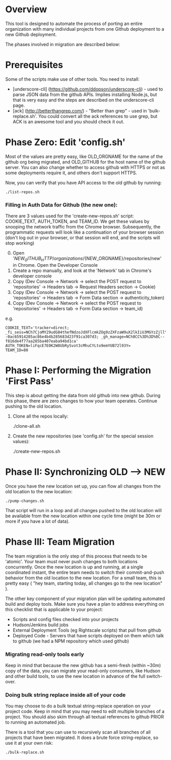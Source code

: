 # Overview

This tool is designed to automate the process of porting an entire organization with many individual projects from one Github deployment to a new Github deployment.  

The phases involved in migration are described below:

# Prerequisites

Some of the scripts make use of other tools.  You need to install:
 * [underscore-cli] (https://github.com/ddopson/underscore-cli) - used to parse JSON data from the github APIs.  Implies installing Node.js, but that is very easy and the steps are described on the underscore-cli page.
 * [ack] (http://betterthangrep.com/) - "Better than grep" - used in 'bulk-replace.sh'. You could convert all the ack references to use grep, but ACK is an awesome tool and you should check it out.

# Phase Zero: Edit 'config.sh'

Most of the values are pretty easy, like OLD_ORGNAME for the name of the github org being migrated, and OLD_GITHUB for the host name of the github server.  You can also change whether to access github with HTTPS or not as some deployments require it, and others don't support HTTPS.

Now, you can verify that you have API access to the old github by running:

    ./list-repos.sh

### Filling in Auth Data for Github (the new one):

There are 3 values used for the 'create-new-repos.sh' script: COOKIE_TEXT, AUTH_TOKEN, and TEAM_ID.  We get these values by snooping the network traffic from the Chrome browser.  Subsequently, the programmatic requests will look like a continuation of your browser session (don't log out in your browser, or that session will end, and the scripts will stop working)


0) Open '${NEW_GITHUB_HTTP}/organizations/${NEW_ORGNAME}/repositories/new' in Chrome.  Open the Developer Console
1) Create a repo manually, and look at the 'Network' tab in Chrome's developer console
2) Copy (Dev Console -> Network -> select the POST request to 'repositories' -> Headers tab -> Request Headers section -> Cookie)
3) Copy (Dev Console -> Network -> select the POST request to 'repositories' -> Headers tab -> Form Data section -> authenticity_token)
4) Copy (Dev Console -> Network -> select the POST request to 'repositories' -> Headers tab -> Form Data section -> team_id)

e.g.

    COOKIE_TEXT='tracker=direct; _fi_sess=NCh7CjoMY29udG84thefNdzoJdXFlcmkZOg9zZXFzaW9uX2lkIiU3MGYzZjllYzllMDY1FGM0FDdiZGIxMGY4FNEyFDFhZNoQX2FzcmZfdG9rZW4iMWxpRnFjRNdFMEsyVzhDWXNORWdGWEdaNWh1Q1lMbUMwRWp6VUI3Mmw5M1k9OhNmaW5nZXJwcmludCIlMDhhFjMxFjY2ZjEyYzkxFjIyMzgyOGJlMWI0Nosovig%3D--0ac65914205ac86e4b4b285683d23f91ca307d3; _gh_manage=NCh8CC%3D%3D%0C--f816de4f77aa285ba407eaba94bd1ca'
    AUTH_TOKEN=liFqcE7E0K2W8UbRySvot3cMhuCYLto9emYUB72l93Y=
    TEAM_ID=80

 
# Phase I: Performing the Migration 'First Pass'

This step is about getting the data from old github into new github.  During this phase, there are zero changes to how your team operates.  Continue pushing to the old location.

1) Clone all the repos locally:
    
    ./clone-all.sh
 
2) Create the new repositories (see 'config.sh' for the special session values):

    ./create-new-repos.sh

# Phase II: Synchronizing OLD --> NEW

Once you have the new location set up, you can flow all changes from the old location to the new location:

    ./pump-changes.sh

That script will run in a loop and all changes pushed to the old location will be available from the new location within one cycle time (might be 30m or more if you have a lot of data).

# Phase III: Team Migration

The team migration is the only step of this process that needs to be 'atomic'.  Your team must never push changes to both locations concurrently.  Once the new location is up and running, at a single coordinated instant, the entire team needs to switch their commit-and-push behavior from the old location to the new location.  For a small team, this is pretty easy ( "hey team, starting today, all changes go to the new location" ).

The other key component of your migration plan will be updating automated build and deploy tools.  Make sure you have a plan to address everything on this checklist that is applicable to your project:
 * Scripts and config files checked into your projects
 * Hudson/Jenkins build jobs
 * External Deployment Tools (eg Rightscale scripts) that pull from github
 * Deployed Code - Servers that have scripts deployed on them which talk to github (we had a NPM repository which used github)

### Migrating read-only tools early

Keep in mind that because the new github has a semi-fresh (within ~30m) copy of the data, you can migrate your read-only consumers, like Hudson and other build tools, to use the new location in advance of the full switch-over.

### Doing bulk string replace inside all of your code

You may choose to do a bulk textual string-replace operation on your project code.  Keep in mind that you may need to edit multiple branches of a project.  You should also skim through all textual references to github PRIOR to running an automated job.

There is a tool that you can use to recursively scan all branches of all projects that have been migrated.  It does a brute force string-replace, so use it at your own risk:

    ./bulk-replace.sh

